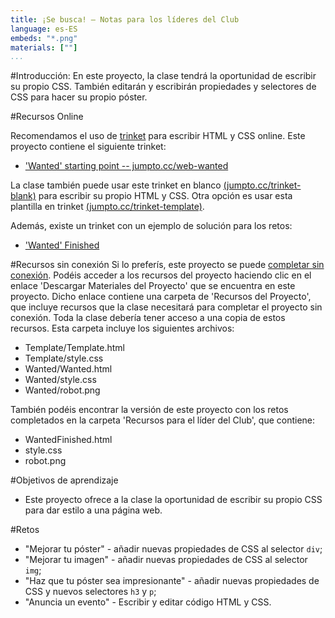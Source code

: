 ```yaml
---
title: ¡Se busca! — Notas para los líderes del Club
language: es-ES
embeds: "*.png"
materials: [""]
...
```


#Introducción:
En este proyecto, la clase tendrá la oportunidad de escribir su propio CSS. También editarán y escribirán propiedades y selectores de CSS para hacer su propio póster.

#Recursos Online

Recomendamos el uso de [trinket](https://trinket.io/) para escribir HTML y CSS online. Este proyecto contiene el siguiente trinket:

+ ['Wanted' starting point -- jumpto.cc/web-wanted](http://jumpto.cc/web-wanted)

La clase también puede usar este trinket en blanco [(jumpto.cc/trinket-blank)](http://jumpto.cc/trinket-blank) para escribir su propio HTML y CSS. Otra opción es usar esta plantilla en trinket [(jumpto.cc/trinket-template)](http://jumpto.cc/trinket-template).

Además, existe un trinket con un ejemplo de solución para los retos:

+ ['Wanted' Finished](https://trinket.io/html/ebeb56398a)

#Recursos sin conexión
Si lo preferís, este proyecto se puede [completar sin conexión](../html-css.html). Podéis acceder a los recursos del proyecto haciendo clic en el enlace 'Descargar Materiales del Proyecto' que se encuentra en este proyecto. Dicho enlace contiene una carpeta de 'Recursos del Proyecto', que incluye recursos que la clase necesitará para completar el proyecto sin conexión. Toda la clase debería tener acceso a una copia de estos recursos. Esta carpeta incluye los siguientes archivos:

+ Template/Template.html
+ Template/style.css
+ Wanted/Wanted.html
+ Wanted/style.css
+ Wanted/robot.png

También podéis encontrar la versión de este proyecto con los retos completados en la carpeta 'Recursos para el líder del Club', que contiene:

+ WantedFinished.html
+ style.css
+ robot.png

#Objetivos de aprendizaje
+ Este proyecto ofrece a la clase la oportunidad de escribir su propio CSS para dar estilo a una página web.

#Retos
+ "Mejorar tu póster" - añadir nuevas propiedades de CSS al selector `div`;
+ "Mejorar tu imagen" - añadir nuevas propiedades de CSS al selector `img`;
+ "Haz que tu póster sea impresionante" - añadir nuevas propiedades de CSS y nuevos selectores `h3` y `p`;
+ "Anuncia un evento" - Escribir y editar código HTML y CSS.
